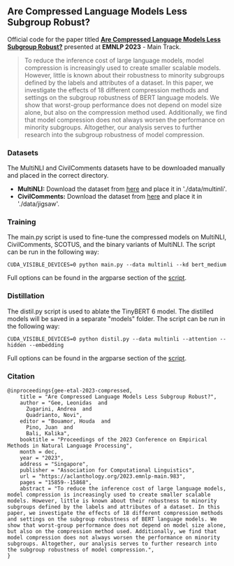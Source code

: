 ## Are Compressed Language Models Less Subgroup Robust?

Official code for the paper titled [**Are Compressed Language Models Less Subgroup Robust?**](https://aclanthology.org/2023.emnlp-main.983/) presented at **EMNLP 2023** - Main Track.

> To reduce the inference cost of large language models, model compression is increasingly used to create smaller scalable models. However, little is known about their robustness to minority subgroups defined by the labels and attributes of a dataset. In this paper, we investigate the effects of 18 different compression methods and settings on the subgroup robustness of BERT language models. We show that worst-group performance does not depend on model size alone, but also on the compression method used. Additionally, we find that model compression does not always worsen the performance on minority subgroups. Altogether, our analysis serves to further research into the subgroup robustness of model compression.

### Datasets
The MultiNLI and CivilComments datasets have to be downloaded manually and placed in the correct directory.
- **MultiNLI:** Download the dataset from [here](https://nlp.stanford.edu/data/dro/multinli_bert_features.tar.gz) and place it in './data/multinli'.
- **CivilComments:** Download the dataset from [here](https://worksheets.codalab.org/rest/bundles/0x8cd3de0634154aeaad2ee6eb96723c6e/contents/blob/) and place it in './data/jigsaw'.

### Training
The main.py script is used to fine-tune the compressed models on MultiNLI, CivilComments, SCOTUS, and the binary variants of MultiNLI. The script can be run in the following way:

```
CUDA_VISIBLE_DEVICES=0 python main.py --data multinli --kd bert_medium
```
Full options can be found in the argparse section of the [script](https://github.com/wearepal/compression-subgroup/blob/main/main.py).

### Distillation
The distil.py script is used to ablate the TinyBERT 6 model. The distilled models will be saved in a separate "models" folder. The script can be run in the following way:

```
CUDA_VISIBLE_DEVICES=0 python distil.py --data multinli --attention --hidden --embedding
```
Full options can be found in the argparse section of the [script](https://github.com/wearepal/compression-subgroup/blob/main/distil.py).

### Citation
```
@inproceedings{gee-etal-2023-compressed,
    title = "Are Compressed Language Models Less Subgroup Robust?",
    author = "Gee, Leonidas  and
      Zugarini, Andrea  and
      Quadrianto, Novi",
    editor = "Bouamor, Houda  and
      Pino, Juan  and
      Bali, Kalika",
    booktitle = "Proceedings of the 2023 Conference on Empirical Methods in Natural Language Processing",
    month = dec,
    year = "2023",
    address = "Singapore",
    publisher = "Association for Computational Linguistics",
    url = "https://aclanthology.org/2023.emnlp-main.983",
    pages = "15859--15868",
    abstract = "To reduce the inference cost of large language models, model compression is increasingly used to create smaller scalable models. However, little is known about their robustness to minority subgroups defined by the labels and attributes of a dataset. In this paper, we investigate the effects of 18 different compression methods and settings on the subgroup robustness of BERT language models. We show that worst-group performance does not depend on model size alone, but also on the compression method used. Additionally, we find that model compression does not always worsen the performance on minority subgroups. Altogether, our analysis serves to further research into the subgroup robustness of model compression.",
}
```
